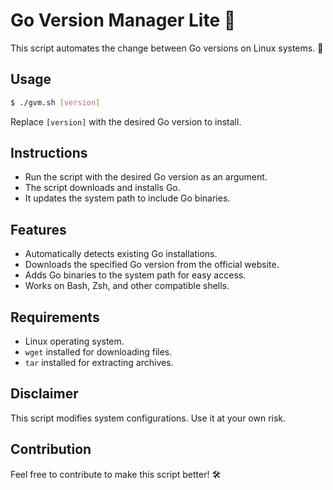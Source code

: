 # Go Version Manager Lite :rocket: 

This script automates the change between Go versions on Linux systems. 🐧

## Usage

```bash
$ ./gvm.sh [version]
```
Replace `[version]` with the desired Go version to install.

## Instructions
- Run the script with the desired Go version as an argument.
- The script downloads and installs Go.
- It updates the system path to include Go binaries.

## Features
- Automatically detects existing Go installations.
- Downloads the specified Go version from the official website.
- Adds Go binaries to the system path for easy access.
- Works on Bash, Zsh, and other compatible shells.

## Requirements
- Linux operating system.
- `wget` installed for downloading files.
- `tar` installed for extracting archives.

## Disclaimer
This script modifies system configurations. Use it at your own risk.

## Contribution
Feel free to contribute to make this script better! 🛠️


